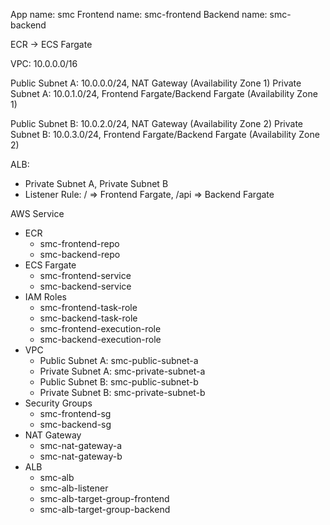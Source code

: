 App name: smc
Frontend name: smc-frontend
Backend name: smc-backend

ECR -> ECS Fargate

VPC: 10.0.0.0/16

Public Subnet A: 10.0.0.0/24, NAT Gateway (Availability Zone 1)
Private Subnet A: 10.0.1.0/24, Frontend Fargate/Backend Fargate (Availability Zone 1)

Public Subnet B: 10.0.2.0/24, NAT Gateway (Availability Zone 2)
Private Subnet B: 10.0.3.0/24, Frontend Fargate/Backend Fargate (Availability Zone 2)

ALB:
-   Private Subnet A, Private Subnet B
-   Listener Rule: / => Frontend Fargate, /api => Backend Fargate



AWS Service

- ECR
    - smc-frontend-repo
    - smc-backend-repo
- ECS Fargate
    - smc-frontend-service
    - smc-backend-service
- IAM Roles
    - smc-frontend-task-role
    - smc-backend-task-role
    - smc-frontend-execution-role
    - smc-backend-execution-role
- VPC
    - Public Subnet A: smc-public-subnet-a
    - Private Subnet A: smc-private-subnet-a
    - Public Subnet B: smc-public-subnet-b
    - Private Subnet B: smc-private-subnet-b
- Security Groups
    - smc-frontend-sg
    - smc-backend-sg
- NAT Gateway
    - smc-nat-gateway-a
    - smc-nat-gateway-b
- ALB
    - smc-alb
    - smc-alb-listener
    - smc-alb-target-group-frontend
    - smc-alb-target-group-backend

